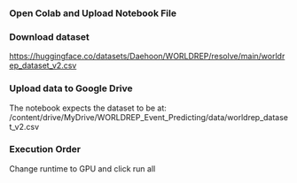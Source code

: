 
### Open Colab and Upload Notebook File

### Download dataset 
https://huggingface.co/datasets/Daehoon/WORLDREP/resolve/main/worldrep_dataset_v2.csv

### Upload data to Google Drive
The notebook expects the dataset to be at:
/content/drive/MyDrive/WORLDREP_Event_Predicting/data/worldrep_dataset_v2.csv

### Execution Order
Change runtime to GPU and click run all
